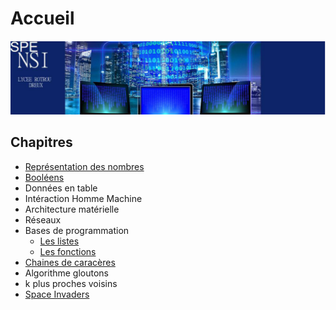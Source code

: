# Accueil
[![alt text](../images/nsiBandeau.png)](https://www.lyceerotroudreux.com)
 

## Chapitres

* [Représentation des nombres](binaire.md)
* [Booléens](booleens.md)
* Données en table
* Intéraction Homme Machine
* Architecture matérielle
* Réseaux 
* Bases de programmation
    * [Les listes](<algorithme et programmation/listes.md>)
    * [Les fonctions](<algorithme et programmation/fonctions.md>)
* [Chaines de caracères](<chaines.md>)
* Algorithme gloutons
* k plus proches voisins
* [Space Invaders](<Projet/spaceInvader.md>)